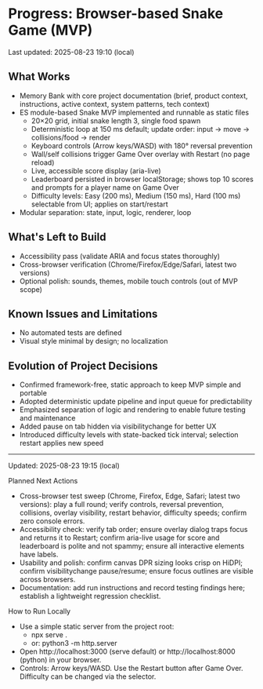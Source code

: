 # Progress: Browser-based Snake Game (MVP)

Last updated: 2025-08-23 19:10 (local)

## What Works
- Memory Bank with core project documentation (brief, product context, instructions, active context, system patterns, tech context)
- ES module-based Snake MVP implemented and runnable as static files
  - 20×20 grid, initial snake length 3, single food spawn
  - Deterministic loop at 150 ms default; update order: input → move → collisions/food → render
  - Keyboard controls (Arrow keys/WASD) with 180° reversal prevention
  - Wall/self collisions trigger Game Over overlay with Restart (no page reload)
  - Live, accessible score display (aria-live)
  - Leaderboard persisted in browser localStorage; shows top 10 scores and prompts for a player name on Game Over
  - Difficulty levels: Easy (200 ms), Medium (150 ms), Hard (100 ms) selectable from UI; applies on start/restart
- Modular separation: state, input, logic, renderer, loop

## What's Left to Build
- Accessibility pass (validate ARIA and focus states thoroughly)
- Cross-browser verification (Chrome/Firefox/Edge/Safari, latest two versions)
- Optional polish: sounds, themes, mobile touch controls (out of MVP scope)

## Known Issues and Limitations
- No automated tests are defined
- Visual style minimal by design; no localization

## Evolution of Project Decisions
- Confirmed framework-free, static approach to keep MVP simple and portable
- Adopted deterministic update pipeline and input queue for predictability
- Emphasized separation of logic and rendering to enable future testing and maintenance
- Added pause on tab hidden via visibilitychange for better UX
- Introduced difficulty levels with state-backed tick interval; selection restart applies new speed


---

Updated: 2025-08-23 19:15 (local)

Planned Next Actions
- Cross-browser test sweep (Chrome, Firefox, Edge, Safari; latest two versions): play a full round; verify controls, reversal prevention, collisions, overlay visibility, restart behavior, difficulty speeds; confirm zero console errors.
- Accessibility check: verify tab order; ensure overlay dialog traps focus and returns it to Restart; confirm aria-live usage for score and leaderboard is polite and not spammy; ensure all interactive elements have labels.
- Usability and polish: confirm canvas DPR sizing looks crisp on HiDPI; confirm visibilitychange pause/resume; ensure focus outlines are visible across browsers.
- Documentation: add run instructions and record testing findings here; establish a lightweight regression checklist.

How to Run Locally
- Use a simple static server from the project root:
  - npx serve .
  - or: python3 -m http.server
- Open http://localhost:3000 (serve default) or http://localhost:8000 (python) in your browser.
- Controls: Arrow keys/WASD. Use the Restart button after Game Over. Difficulty can be changed via the selector.
